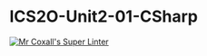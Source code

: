 # ICS2O-Unit2-01-CSharp

[![Mr Coxall's Super Linter](https://github.com/Claire-Bedrossian/ICS2O-Unit02-01-CSharp/workflows/Mr%20Coxall's%20Super%20Linter/badge.svg)](https://github.com/Claire-Bedrossian/ICS2O-Unit02-01-CSharp/actions/)
